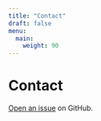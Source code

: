 ```yaml
---
title: "Contact"
draft: false
menu:
  main:
    weight: 90
---
```


# Contact

[Open an issue](https://github.com/CeciliaZhang6/hugo-mock-landing-page-autodeployed/issues/new) on GitHub.

